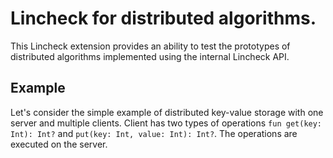 # Lincheck for distributed algorithms.
This Lincheck extension provides an ability to test the prototypes of distributed algorithms implemented using the internal Lincheck API.
## Example
Let's consider the simple example of distributed key-value storage with one server and multiple clients. 
Client has two types of operations `fun get(key: Int): Int?` and `put(key: Int, value: Int): Int?`. The operations are executed on the server.

